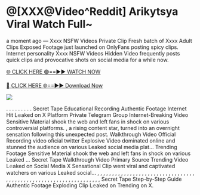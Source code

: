 # @[XXX@Video^Reddit] Arikytsya Viral Watch Full~

a moment ago — Xxxx NSFW Videos Private Clip Fresh batch of Xxxx Adult Clips Exposed Footage just launched on OnlyFans posting spicy clips. Internet personality Xxxx NSFW Videos Hidden Video frequently posts quick clips and provocative shots on social media for a while now.

[🌐 CLICK HERE 🟢==►► WATCH NOW](https://tinyurl.com/topvvv?st=viral&si=gh)

[🔴 CLICK HERE 🌐==►► Download Now](https://tinyurl.com/topvvv?st=viral&si=gh)

[![](https://t4.ftcdn.net/jpg/00/89/87/57/360_F_89875724_hMf6q0pOUbIm38tYOeJTOKDftmRMQnny.jpg)](https://tinyurl.com/topvvv?st=viral&si=gh)

. . . . . . . . . Secret Tape Educational Recording Authentic Footage Internet Hit L𝚎aked on X Platform Private Telegram Group Internet-Breaking Video Sensitive Material shook the web and left fans in shock on various controversial platforms. , a rising content star, turned into an overnight sensation following this unexpected post. Walkthrough Video Official Recording video oficial twitter Explosive Video dominated online and stunned the audience on various Leaked social media plat… Trending Footage Sensitive Material shook the web and left fans in shock on various Leaked … Secret Tape Walkthrough Video Primary Source Trending Video L𝚎aked on Social Media X Sensational Clip went viral and captivated watchers on various Leaked social… , , , , , , , , , , , , , , , , , , , , , , , , , , , , , , , , , , , , , , , , , , , , , , , , , , , , , , , , , , , , , , , , , Secret Tape Step-by-Step Guide Authentic Footage Exploding Clip L𝚎aked on Trending on X.
